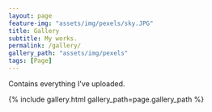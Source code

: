 ```yaml
---
layout: page
feature-img: "assets/img/pexels/sky.JPG"
title: Gallery
subtitle: My works.
permalink: /gallery/
gallery_path: "assets/img/pexels"
tags: [Page]
---
```


Contains everything I've uploaded.

{% include gallery.html gallery_path=page.gallery_path %}
